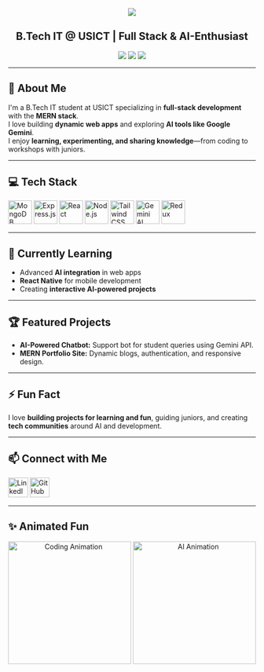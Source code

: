 <!-- Banner and Name -->
<div align="center">
  <img src="https://capsule-render.vercel.app/api?type=waving&color=gradient&height=200&section=header&text=Harsh%20Verma&fontSize=80&animation=fadeIn" />
  <h2>B.Tech IT @ USICT  |  Full Stack & AI-Enthusiast</h2>
  <img src="https://img.shields.io/badge/B.Tech-IT-blue?style=for-the-badge&logo=appveyor" />
  <img src="https://img.shields.io/github/followers/yourusername?style=social" />
  <img src="https://img.shields.io/github/stars/yourusername?style=social" />
</div>

---

## 🚀 About Me
I'm a B.Tech IT student at USICT specializing in **full-stack development** with the **MERN stack**.<br>
I love building **dynamic web apps** and exploring **AI tools like Google Gemini**.<br>
I enjoy **learning, experimenting, and sharing knowledge**—from coding to workshops with juniors.

---

## 💻 Tech Stack

<p align="left">
  <img src="https://cdn.jsdelivr.net/gh/devicons/devicon/icons/mongodb/mongodb-original-wordmark.svg" width="48" height="48" alt="MongoDB"/>
   <img src="https://cdn.jsdelivr.net/gh/devicons/devicon/icons/express/express-original.svg" width="48" height="48" alt="Express.js"/>
  <img src="https://cdn.jsdelivr.net/gh/devicons/devicon/icons/react/react-original-wordmark.svg" width="48" height="48" alt="React"/>
  <img src="https://cdn.jsdelivr.net/gh/devicons/devicon/icons/nodejs/nodejs-original-wordmark.svg" width="48" height="48" alt="Node.js"/>
  <!-- Animated Tailwind CSS SVG -->
<img src="https://tailwindcss.com/_next/static/media/tailwind-logo.06d2af670088f0b2e62a9da5bc8f2421.svg" width="48" height="48" alt="Tailwind CSS" />

<img src="https://commons.wikimedia.org/wiki/Special:FilePath/Google-gemini-icon.svg" width="48" height="48" alt="Gemini AI"/>
  <img src="https://cdn.jsdelivr.net/gh/devicons/devicon/icons/redux/redux-original.svg" width="48" height="48" alt="Redux"/>
 
  <!-- Animated Gemini SVG -->
</p>

---

## 🌱 Currently Learning

- Advanced **AI integration** in web apps  
- **React Native** for mobile development  
- Creating **interactive AI-powered projects**  

---

## 🏆 Featured Projects

- **AI-Powered Chatbot:** Support bot for student queries using Gemini API.
- **MERN Portfolio Site:** Dynamic blogs, authentication, and responsive design.

---

## ⚡ Fun Fact

I love **building projects for learning and fun**, guiding juniors, and creating **tech communities** around AI and development.

---

## 📫 Connect with Me

<p align="left">
  <a href="https://linkedin.com/in/yourprofile"><img src="https://img.shields.io/badge/-LinkedIn-0A66C2?style=for-the-badge&logo=linkedin&logoColor=white" height="40" alt="LinkedIn"/></a>
  <a href="https://github.com/yourusername"><img src="https://img.shields.io/badge/-GitHub-181717?style=for-the-badge&logo=github&logoColor=white" height="40" alt="GitHub"/></a>
</p>

---

## ✨ Animated Fun

<p align="center">
  <img src="https://media.giphy.com/media/26tOZ42Mg6pbTUPHW/giphy.gif" width="250" alt="Coding Animation"/>
  <img src="https://media.giphy.com/media/3o6Zt481isNVuQI1l6/giphy.gif" width="250" alt="AI Animation"/>
</p>
